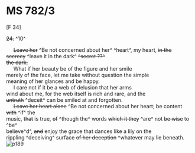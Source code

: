 # MS 782/3

[F 34]

~~24.~~ ^10^  

&nbsp;&nbsp;&nbsp;&nbsp;&nbsp;~~Leave her~~ ^Be not concerned about her^ ^heart^, my heart, ~~in the  secrecy~~ ^leave it in the dark^ ~~^secret ??^~~ \
~~the dark.~~ \
&nbsp;&nbsp;&nbsp;&nbsp;&nbsp;What if her beauty be of the figure and her smile \
merely of the face, let me take without question the simple \
meaning of her glances and be happy. \
&nbsp;&nbsp;&nbsp;&nbsp;&nbsp;I care not if it be a web of delusion that her arms \
wind about me, for the web itself is rich and rare, and the \
~~untruth~~ ^deceit^ can be smiled at and forgotten. \
&nbsp;&nbsp;&nbsp;&nbsp;&nbsp;~~Leave her heart alone~~ ^Be not concerned about her heart; be content ~~with~~ ^if^ the \
music, ~~that~~ is true, ~~of~~ ^though the^ words ~~which it they~~ ^are^ not ~~be wise~~ to ^be^ \
believe^d^, ~~and~~ enjoy the grace that dances like a lily on the \
rippling ^deceiving^ surface ~~of her deception~~ ^whatever may lie beneath.
![p189](MS782_3-189.jpg)
